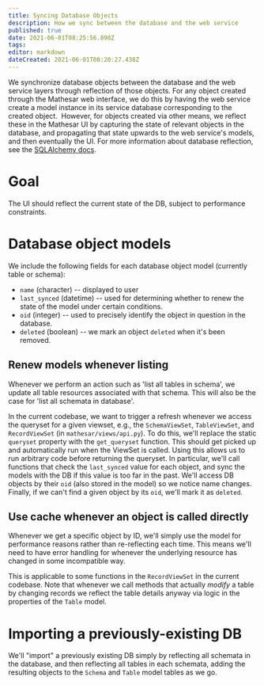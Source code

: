 ```yaml
---
title: Syncing Database Objects
description: How we sync between the database and the web service
published: true
date: 2021-06-01T08:25:56.898Z
tags: 
editor: markdown
dateCreated: 2021-06-01T08:20:27.438Z
---
```


We synchronize database objects between the database and the web service layers through reflection of those objects. For any object created through the Mathesar web interface, we do this by having the web service create a model instance in its service database corresponding to the created object.  However, for objects created via other means, we reflect these in the Mathesar UI by capturing the state of relevant objects in the database, and propagating that state upwards to the web service's models, and then eventually the UI. For more information about database reflection, see the [SQLAlchemy docs](https://docs.sqlalchemy.org/en/14/core/reflection.html).

# Goal

The UI should reflect the current state of the DB, subject to performance constraints.

# Database object models

We include the following fields for each database object model (currently table or schema):

- `name` (character) -- displayed to user
- `last_synced` (datetime) -- used for determining whether to renew the state of the model under certain conditions.
- `oid` (integer) -- used to precisely identify the object in question in the database.
- `deleted` (boolean) -- we mark an object `deleted` when it's been removed.

## Renew models whenever listing

Whenever we perform an action such as 'list all tables in schema', we update all table resources associated with that schema. This will also be the case for 'list all schemata in database'.

In the current codebase, we want to trigger a refresh whenever we access the queryset for a given viewset, e.g., the `SchemaViewSet`, `TableViewSet`, and `RecordViewSet` (in `mathesar/views/api.py`). To do this, we'll replace the static `queryset` property with the `get_queryset` function. This should get picked up and automatically run when the ViewSet is called. Using this allows us to run arbitrary code before returning the queryset. In particular, we'll call functions that check the `last_synced` value for each object, and sync the models with the DB if this value is too far in the past. We'll access DB objects by their `oid` (also stored in the model) so we notice name changes. Finally, if we can't find a given object by its `oid`, we'll mark it as `deleted`.

## Use cache whenever an object is called directly

Whenever we get a specific object by ID, we'll simply use the model for performance reasons rather than re-reflecting each time. This means we'll need to have error handling for whenever the underlying resource has changed in some incompatible way.

This is applicable to some functions in the `RecordViewSet` in the current codebase. Note that whenever we call methods that actually _modify_ a table by changing records we reflect the table details anyway via logic in the properties of the `Table` model.

# Importing a previously-existing DB

We'll "import" a previously existing DB simply by reflecting all schemata in the database, and then reflecting all tables in each schemata, adding the resulting objects to the `Schema` and `Table` model tables as we go.
